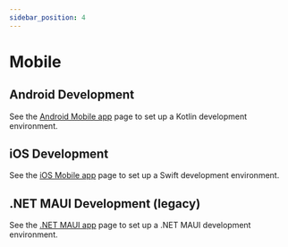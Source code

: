 ```yaml
---
sidebar_position: 4
---
```


# Mobile

## Android Development

See the [Android Mobile app](./android/index.md) page to set up a Kotlin development environment.

## iOS Development

See the [iOS Mobile app](./ios/index.md) page to set up a Swift development environment.

## .NET MAUI Development (legacy)

See the [.NET MAUI app](./net-maui-legacy/index.md) page to set up a .NET MAUI development
environment.

